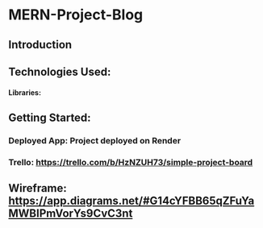 # MERN-Project-Blog

## Introduction



## Technologies Used:

#### Libraries:
#### 



## Getting Started:

### Deployed App: Project deployed on Render

### Trello:     https://trello.com/b/HzNZUH73/simple-project-board



## Wireframe:  https://app.diagrams.net/#G14cYFBB65qZFuYaMWBIPmVorYs9CvC3nt


